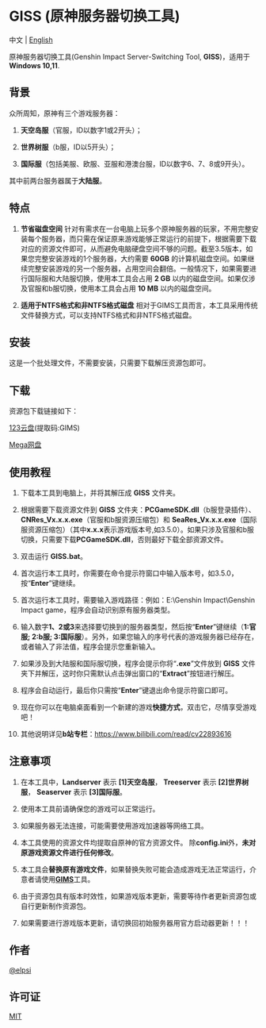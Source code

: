 # GISS (原神服务器切换工具)

中文 | [English](docs/README_EN.md)

原神服务器切换工具(Genshin Impact Server-Switching Tool, **GISS**)，适用于**Windows 10,11**.

## 背景
  众所周知，原神有三个游戏服务器：

1. **天空岛服**（官服，ID以数字1或2开头）；

2. **世界树服**（b服，ID以5开头）；

3. **国际服**（包括美服、欧服、亚服和港澳台服，ID以数字6、7、8或9开头）。

其中前两台服务器属于**大陆服**。

## 特点

1. **节省磁盘空间**
针对有需求在一台电脑上玩多个原神服务器的玩家，不用完整安装每个服务器，而只需在保证原来游戏能够正常运行的前提下，根据需要下载对应的资源文件即可，从而避免电脑硬盘空间不够的问题。截至3.5版本，如果您完整安装游戏的1个服务器，大约需要 **60GB** 的计算机磁盘空间。如果继续完整安装游戏的另一个服务器，占用空间会翻倍。一般情况下，如果需要进行国际服和大陆服切换，使用本工具会占用 **2 GB** 以内的磁盘空间。如果仅涉及官服和b服切换，使用本工具会占用 **10 MB** 以内的磁盘空间。

1. **适用于NTFS格式和非NTFS格式磁盘**
相对于GIMS工具而言，本工具采用传统文件替换方式，可以支持NTFS格式和非NTFS格式磁盘。

## 安装
这是一个批处理文件，不需要安装，只需要下载解压资源包即可。

## 下载
资源包下载链接如下：

[123云盘](https://www.123pan.com/s/1ym7Vv-Ka6vd.html)(提取码:GIMS)

[Mega网盘](https://mega.nz/folder/9Z1mVJKC#J7IncDd9njeXiRAje8p3VA)

## 使用教程
1. 下载本工具到电脑上，并将其解压成 **GISS** 文件夹。

2. 根据需要下载资源文件到 **GISS** 文件夹：**PCGameSDK.dll**（b服登录插件）、**CNRes_Vx.x.x.exe**（官服和b服资源压缩包）和 **SeaRes_Vx.x.x.exe**（国际服资源压缩包）（其中**x.x.x**表示游戏版本号,如3.5.0）。如果只涉及官服和b服切换，只需要下载**PCGameSDK.dll**，否则最好下载全部资源文件。

3. 双击运行 **GISS.bat**。

4. 首次运行本工具时，你需要在命令提示符窗口中输入版本号，如3.5.0，按“**Enter**”键继续。

5. 首次运行本工具时，需要输入游戏路径：例如：E:\Genshin Impact\Genshin Impact game，程序会自动识别原有服务器类型。

6. 输入数字**1、2或3**来选择要切换到的服务器类型，然后按“**Enter**”键继续（**1:官服; 2:b服; 3:国际服**）。另外，如果您输入的序号代表的游戏服务器已经存在，或者输入了非法值，程序会提示您重新输入。

7. 如果涉及到大陆服和国际服切换，程序会提示你将“**.exe**”文件放到 **GISS** 文件夹下并解压，这时你只需默认点击弹出窗口的“**Extract**”按钮进行解压。

8. 程序会自动运行，最后你只需按“**Enter**”键退出命令提示符窗口即可。

9. 现在你可以在电脑桌面看到一个新建的游戏**快捷方式**，双击它，尽情享受游戏吧！

10. 其他说明详见**b站专栏**：https://www.bilibili.com/read/cv22893616

## 注意事项
1. 在本工具中，**Landserver** 表示 **[1]天空岛服**， **Treeserver** 表示 **[2]世界树服**， **Seaserver** 表示 **[3]国际服**。
   
2. 使用本工具前请确保您的游戏可以正常运行。

3. 如果服务器无法连接，可能需要使用游戏加速器等网络工具。

4. 本工具使用的资源文件均提取自原神的官方资源文件。 除**config.ini**外，**未对原游戏资源文件进行任何修改**。
   
5. 本工具会**替换原有游戏文件**，如果替换失败可能会造成游戏无法正常运行，介意者请使用[**GIMS**](https://github.com/ELPSI/GIMS)工具。
   
6. 由于资源包具有版本时效性，如果游戏版本更新，需要等待作者更新资源包或自行更新制作资源包。
   
7. 如果需要进行游戏版本更新，请切换回初始服务器用官方启动器更新！！！

## 作者
[@elpsi](https://github.com/ELPSI)

## 许可证
[MIT](LICENSE)